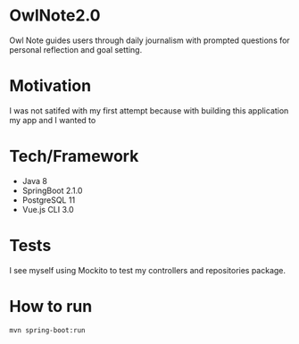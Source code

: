 # OwlNote2.0
Owl Note guides users through daily journalism 
with prompted questions for personal 
reflection and goal setting.

# Motivation
I was not satifed with my first attempt because 
with building this application my app and I wanted to 


# Tech/Framework
* Java 8
* SpringBoot 2.1.0
* PostgreSQL 11
* Vue.js CLI 3.0

# Tests
I see myself using Mockito to test my controllers and
repositories package. 

# How to run
    mvn spring-boot:run
    
